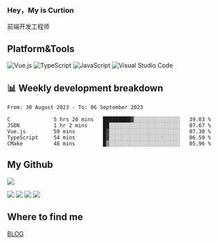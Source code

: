 ### Hey，My is Curtion
前端开发工程师
## Platform&Tools

![Vue.js](https://img.shields.io/badge/-Vue.js-4FC08D?style=flat-square&logo=Vue.js&logoColor=white)
![TypeScript](https://img.shields.io/badge/-TypeScript-007ACC?style=flat-square&logo=typescript&logoColor=white)
![JavaScript](https://img.shields.io/badge/-JavaScript-F7DF1E?style=flat-square&logo=javascript&logoColor=black)
![Visual Studio Code](https://img.shields.io/badge/-VSCode-007ACC?style=flat-square&logo=Visual-Studio-Code&logoColor=white)

## 📊 Weekly development breakdown

<!--START_SECTION:waka-->

```text
From: 30 August 2023 - To: 06 September 2023

C              5 hrs 20 mins   █████████▓░░░░░░░░░░░░░░░   39.03 %
JSON           1 hr 2 mins     ██░░░░░░░░░░░░░░░░░░░░░░░   07.67 %
Vue.js         59 mins         █▓░░░░░░░░░░░░░░░░░░░░░░░   07.30 %
TypeScript     54 mins         █▓░░░░░░░░░░░░░░░░░░░░░░░   06.59 %
CMake          48 mins         █▒░░░░░░░░░░░░░░░░░░░░░░░   05.96 %
```

<!--END_SECTION:waka-->

## My Github

![](http://github-profile-summary-cards.vercel.app/api/cards/profile-details?username=curtion&theme=nord_bright)

![](http://github-profile-summary-cards.vercel.app/api/cards/stats?username=curtion&theme=nord_bright)
![](http://github-profile-summary-cards.vercel.app/api/cards/productive-time?username=curtion&theme=nord_bright&utcOffset=8)
![](http://github-profile-summary-cards.vercel.app/api/cards/repos-per-language?username=curtion&theme=nord_bright)
![](http://github-profile-summary-cards.vercel.app/api/cards/most-commit-language?username=curtion&theme=nord_bright)

## Where to find me

[BLOG](https://blog.3gxk.net)
